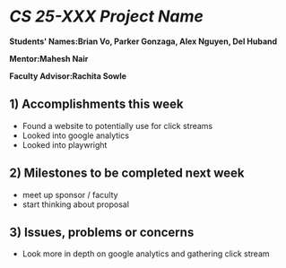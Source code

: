 # *CS 25-XXX Project Name*

**Students' Names:Brian Vo, Parker Gonzaga, Alex Nguyen, Del Huband**

**Mentor:Mahesh Nair**

**Faculty Advisor:Rachita Sowle**

## 1) Accomplishments this week ##
   - Found a website to potentially use for click streams
   - Looked into google analytics
   - Looked into playwright

## 2) Milestones to be completed next week ##
   - meet up sponsor / faculty
   - start thinking about proposal 

## 3) Issues, problems or concerns ##
   - Look more in depth on google analytics and gathering click stream
   


